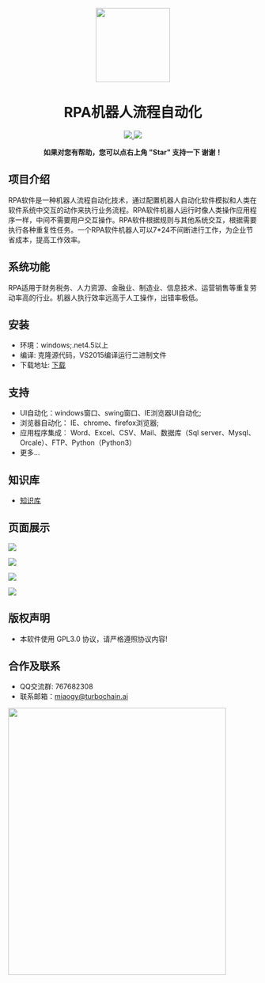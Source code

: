 <p align="center">
<img src="https://github.com/rpa-ai/RPAStudio/blob/master/RPAStudio/ico/RPAStudio.ico"width="150" />
</p>
<h1 align="center"> RPA机器人流程自动化</h1> 
<p align="center">
    <a href="http://rpa.openserver.cn">
        <img src="https://img.shields.io/badge/Licence-GPL3.0-green.svg?style=flat" />
    </a>    
     <a href="http://rpa.openserver.cn/download/RPAStudioSetup-v2.0.0.3.exe">
        <img src="https://img.shields.io/badge/download-80m-red.svg" />
    </a>
    </p>
<p align="center">    
    <b>如果对您有帮助，您可以点右上角 "Star" 支持一下 谢谢！</b>
</p>


## 项目介绍
   RPA软件是一种机器人流程自动化技术，通过配置机器人自动化软件模拟和人类在软件系统中交互的动作来执行业务流程。RPA软件机器人运行时像人类操作应用程序一样，中间不需要用户交互操作。RPA软件根据规则与其他系统交互，根据需要执行各种重复性任务。一个RPA软件机器人可以7*24不间断进行工作，为企业节省成本，提高工作效率。
    
## 系统功能
   RPA适用于财务税务、人力资源、金融业、制造业、信息技术、运营销售等重复劳动率高的行业。机器人执行效率远高于人工操作，出错率极低。
    
## 安装
  * 环境：windows;.net4.5以上
  * 编译: 克隆源代码，VS2015编译运行二进制文件
  * 下载地址: [下载](http://rpa.openserver.cn/download/RPAStudioSetup-v2.0.1.1.exe) 
  
## 支持
  * UI自动化：windows窗口、swing窗口、IE浏览器UI自动化;
  * 浏览器自动化： IE、chrome、firefox浏览器;
  * 应用程序集成： Word、Excel、CSV、Mail、数据库（Sql server、Mysql、Orcale）、FTP、Python（Python3）
  * 更多...
  
## 知识库
   * [知识库](https://gitee.com/rpa_ai/RPAStudio/wikis/Home)
## 页面展示
![](https://raw.github.com/wiki/rpa-ai/RPAStudio/images/Home/案例图1.png)
<br>

![](https://raw.github.com/wiki/rpa-ai/RPAStudio/images/Home/案例图2.png)
<br>

![](https://raw.github.com/wiki/rpa-ai/RPAStudio/images/Home/案例图3.png)
<br>

![](https://raw.github.com/wiki/rpa-ai/RPAStudio/images/Home/案例图4.png)

## 版权声明
  * 本软件使用 GPL3.0 协议，请严格遵照协议内容!
## 合作及联系
  * QQ交流群: 767682308
  * 联系邮箱：miaogy@turbochain.ai
  <img src="https://github.com/rpa-ai/RPAStudio/raw/master/RPAStudio/ico/qq.jpg" width="440" height="540">
